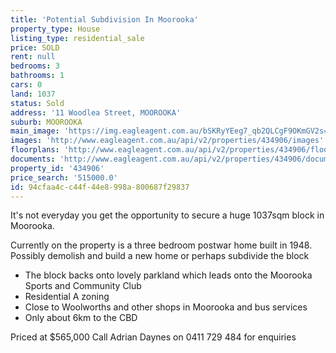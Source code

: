 ```yaml
---
title: 'Potential Subdivision In Moorooka'
property_type: House
listing_type: residential_sale
price: SOLD
rent: null
bedrooms: 3
bathrooms: 1
cars: 0
land: 1037
status: Sold
address: '11 Woodlea Street, MOOROOKA'
suburb: MOOROOKA
main_image: 'https://img.eagleagent.com.au/bSKRyYEeg7_qb2QLCgF9OKmGV2s=/1280x854/smart/https://s3-us-west-2.amazonaws.com/eagleagent-orig/images/6818848/104998705-image-M.jpg'
images: 'http://www.eagleagent.com.au/api/v2/properties/434906/images'
floorplans: 'http://www.eagleagent.com.au/api/v2/properties/434906/floorplans'
documents: 'http://www.eagleagent.com.au/api/v2/properties/434906/documents'
property_id: '434906'
price_search: '515000.0'
id: 94cfaa4c-c44f-44e8-998a-800687f29837
---
```

It's not everyday you get the opportunity to secure a huge 1037sqm block in Moorooka.

Currently on the property is a three bedroom postwar home built in 1948. Possibly demolish and build a new home or perhaps subdivide the block

- The block backs onto lovely parkland which leads onto the Moorooka Sports and Community Club
- Residential A zoning
- Close to Woolworths and other shops in Moorooka and bus services
- Only about 6km to the CBD

Priced at $565,000
Call Adrian Daynes on 0411 729 484 for enquiries